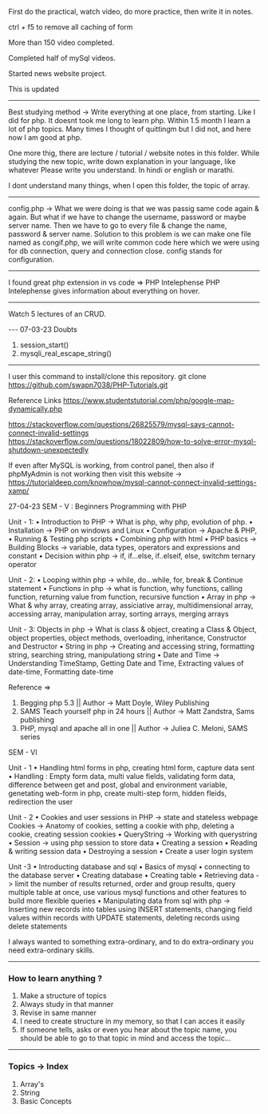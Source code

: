 First do the practical, watch video, do more practice, then write it in notes.

ctrl + f5 to remove all caching of form

More than 150 video completed.

Completed half of mySql videos.

Started news website project.

This is updated

---

Best studying method
-> Write everything at one place, from starting. Like I did for php. It doesnt took me long to learn php. Within 1.5 month I learn a lot of php topics.
Many times I thought of quittingm but I did not, and here now I am good at php.

One more thig, there are lecture / tutorial / website notes in this folder. While studying the new topic, write down explanation in your language, like whatever Please write you understand. In hindi or english or marathi.

I dont understand many things, when I open this folder, the topic of array.

---

config.php
-> What we were doing is that we was passig same code again & again. But what if we have to change the username, password or maybe server name. Then we have to go to every file & change the name, password & server name.
Solution to this problem is we can make one file named as congif.php, we will write common code here which we were using for db connection, query and connection close.
config stands for configuration.

---

I found great php extension in vs code => PHP Intelephense
PHP Intelephense gives information about everything on hover.

---

Watch 5 lectures of an CRUD.

--- 07-03-23
Doubts

1. session_start()
2. mysqli_real_escape_string()

---

I user this command to install/clone this repository.
git clone https://github.com/swapn7038/PHP-Tutorials.git

Reference Links
https://www.studentstutorial.com/php/google-map-dynamically.php

https://stackoverflow.com/questions/26825579/mysql-says-cannot-connect-invalid-settings
https://stackoverflow.com/questions/18022809/how-to-solve-error-mysql-shutdown-unexpectedly

If even after MySQL is working, from control panel, then also if phpMyAdmin is not working then visit this website ->
https://tutorialdeep.com/knowhow/mysql-cannot-connect-invalid-settings-xamp/

27-04-23
SEM - V : Beginners Programming with PHP

Unit - 1:
• Introduction to PHP -> What is php, why php, evolution of php.
• Installation -> PHP on windows and Linux
• Configuration -> Apache & PHP,
• Running & Testing php scripts
• Combining php with html
• PHP basics -> Building Blocks -> variable, data types, operators and expressions and constant
• Decision within php -> if, if...else, if..elseif, else, switchm ternary operator

Unit - 2:
• Looping within php -> while, do...while, for, break & Continue statement
• Functions in php -> what is function, why functions, calling function, returning value from function, recursive function
• Array in php -> What & why array, creating array, assiciative array, multidimensional array, accessing array, manipulation array, sorting arrays, merging arrays

Unit - 3:
Objects in php -> What is class & object, creating a Class & Object, object properties, object methods, overloading, inheritance, Constructor and Destructor
• String in php -> Creating and accessing string, formatting string, searching string, manipulationg string
• Date and Time -> Understanding TimeStamp, Getting Date and Time, Extracting values of date-time, Formatting date-time

Reference =>

1. Begging php 5.3 || Author -> Matt Doyle, Wiley Publishing
2. SAMS Teach yourself php in 24 hours || Author -> Matt Zandstra, Sams publishing
3. PHP, mysql and apache all in one || Author -> Juliea C. Meloni, SAMS series

SEM - VI

Unit - 1
• Handling html forms in php, creating html form, capture data sent
• Handling : Empty form data, multi value fields, validating form data, difference between get and post, global and environment variable, genetating web-form in php, create multi-step form, hidden fleids, redirection the user

Unit - 2
• Cookies and user sessions in PHP -> state and stateless webpage
Cookies -> Anatomy of cookies, setting a cookie with php, deleting a cookie, creating session cookies
• QueryString -> Working with querystring
• Session -> using php session to store data
• Creating a session
• Reading & writing session data
• Destroying a session
• Create a user login system

Unit -3
• Introducting database and sql
• Basics of mysql
• connecting to the database server
• Creating database
• Creating table
• Retrieving data -> limit the number of results returned, order and group results, query multiple table at once, use various mysql functions and other features to build more flexible queries
• Manipulating data from sql with php -> Inserting new records into tables using INSERT statements, changing field values within records with UPDATE statements, deleting records using delete statements

I always wanted to something extra-ordinary, and to do extra-ordinary you need extra-ordinary skills.

---

### How to learn anything ?

1. Make a structure of topics
2. Always study in that manner
3. Revise in same manner
4. I need to create structure in my memory, so that I can acces it easily
5. If someone tells, asks or even you hear about the topic name, you should be able to go to that topic in mind and access the topic...

---

### Topics -> Index

1. Array's
2. String
3. Basic Concepts
